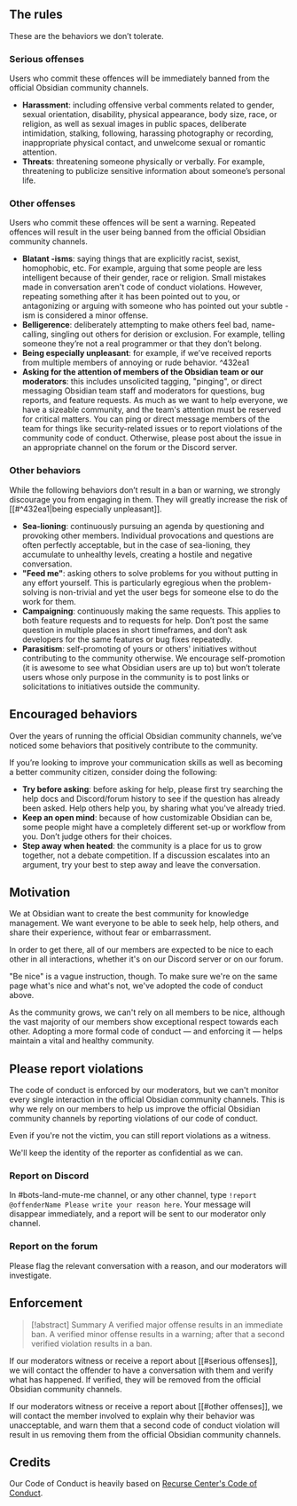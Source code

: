 ## The rules

These are the behaviors we don’t tolerate.

### Serious offenses

Users who commit these offences will be immediately banned from the official Obsidian community channels.

- **Harassment**: including offensive verbal comments related to gender, sexual orientation, disability, physical appearance, body size, race, or religion, as well as sexual images in public spaces, deliberate intimidation, stalking, following, harassing photography or recording, inappropriate physical contact, and unwelcome sexual or romantic attention.
- **Threats**: threatening someone physically or verbally. For example, threatening to publicize sensitive information about someone’s personal life.

### Other offenses

Users who commit these offences will be sent a warning. Repeated offences will result in the user being banned from the official Obsidian community channels.

- **Blatant -isms**: saying things that are explicitly racist, sexist, homophobic, etc. For example, arguing that some people are less intelligent because of their gender, race or religion. Small mistakes made in conversation aren't code of conduct violations. However, repeating something after it has been pointed out to you, or antagonizing or arguing with someone who has pointed out your subtle -ism is considered a minor offense.
- **Belligerence**: deliberately attempting to make others feel bad, name-calling, singling out others for derision or exclusion. For example, telling someone they’re not a real programmer or that they don’t belong.
- **Being especially unpleasant**: for example, if we’ve received reports from multiple members of annoying or rude behavior. ^432ea1
- **Asking for the attention of members of the Obsidian team or our moderators**: this includes unsolicited tagging, "pinging", or direct messaging Obsidian team staff and moderators for questions, bug reports, and feature requests. As much as we want to help everyone, we have a sizeable community, and the team's attention must be reserved for critical matters. You can ping or direct message members of the team for things like security-related issues or to report violations of the community code of conduct. Otherwise, please post about the issue in an appropriate channel on the forum or the Discord server.

### Other behaviors

While the following behaviors don’t result in a ban or warning, we strongly discourage you from engaging in them. They will greatly increase the risk of [[#^432ea1|being especially unpleasant]].

- **Sea-lioning**: continuously pursuing an agenda by questioning and provoking other members. Individual provocations and questions are often perfectly acceptable, but in the case of sea-lioning, they accumulate to unhealthy levels, creating a hostile and negative conversation.
- **"Feed me"**: asking others to solve problems for you without putting in any effort yourself. This is particularly egregious when the problem-solving is non-trivial and yet the user begs for someone else to do the work for them.
- **Campaigning**: continuously making the same requests. This applies to both feature requests and to requests for help. Don’t post the same question in multiple places in short timeframes, and don’t ask developers for the same features or bug fixes repeatedly.
- **Parasitism**: self-promoting of yours or others' initiatives without contributing to the community otherwise. We encourage self-promotion (it is awesome to see what Obsidian users are up to) but won’t tolerate users whose only purpose in the community is to post links or solicitations to initiatives outside the community.

## Encouraged behaviors

Over the years of running the official Obsidian community channels, we’ve noticed some behaviors that positively contribute to the community.

If you’re looking to improve your communication skills as well as becoming a better community citizen, consider doing the following:

- **Try before asking**: before asking for help, please first try searching the help docs and Discord/forum history to see if the question has already been asked. Help others help you, by sharing what you've already tried.
- **Keep an open mind**: because of how customizable Obsidian can be, some people might have a completely different set-up or workflow from you. Don’t judge others for their choices.
- **Step away when heated**: the community is a place for us to grow together, not a debate competition. If a discussion escalates into an argument, try your best to step away and leave the conversation.

## Motivation

We at Obsidian want to create the best community for knowledge management. We want everyone to be able to seek help, help others, and share their experience, without fear or embarrassment.

In order to get there, all of our members are expected to be nice to each other in all interactions, whether it's on our Discord server or on our forum.

"Be nice" is a vague instruction, though. To make sure we're on the same page what's nice and what's not, we've adopted the code of conduct above.

As the community grows, we can't rely on all members to be nice, although the vast majority of our members show exceptional respect towards each other. Adopting a more formal code of conduct — and enforcing it — helps maintain a vital and healthy community.

## Please report violations

The code of conduct is enforced by our moderators, but we can't monitor every single interaction in the official Obsidian community channels. This is why we rely on our members to help us improve the official Obsidian community channels by reporting violations of our code of conduct.

Even if you're not the victim, you can still report violations as a witness.

We'll keep the identity of the reporter as confidential as we can.

### Report on Discord

In \#bots-land-mute-me channel, or any other channel, type `!report @offenderName Please write your reason here`. Your message will disappear immediately, and a report will be sent to our moderator only channel.

### Report on the forum

Please flag the relevant conversation with a reason, and our moderators will investigate.

## Enforcement

> [!abstract] Summary
> A verified major offense results in an immediate ban.
> A verified minor offense results in a warning; after that a second verified violation results in a ban.

If our moderators witness or receive a report about [[#serious offenses]], we will contact the offender to have a conversation with them and verify what has happened. If verified, they will be removed from the official Obsidian community channels.

If our moderators witness or receive a report about [[#other offenses]], we will contact the member involved to explain why their behavior was unacceptable, and warn them that a second code of conduct violation will result in us removing them from the official Obsidian community channels.

## Credits

Our Code of Conduct is heavily based on [Recurse Center's Code of Conduct](https://www.recurse.com/code-of-conduct).
